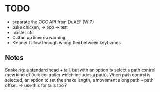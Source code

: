 # TODO

- separate the OCO API from DuAEF (WIP)
- bake chicken, -> oco -> test
- master ctrl
- DuSan up time no warning
- Kleaner follow through wrong flex between keyframes

## Notes

Snake rig: a standard head + tail, but with an option to select a path control (new kind of Duik controller which includes a path). When path control is selected, an option to set the snake length, a movement along path + path offset.
-> use this for tails too ?
